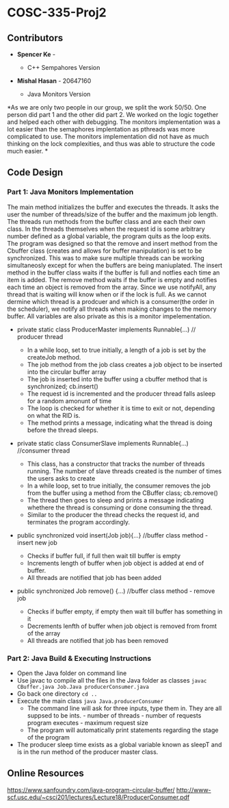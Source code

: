 # COSC-335-Proj2

## Contributors

* **Spencer Ke** - 

   - C++ Sempahores Version 
  
 
* **Mishal Hasan** - 20647160

    - Java Monitors Version 
    
*As we are only two people in our group, we split the work 50/50. One person did part 1 and the other did part 2. We worked on the logic together and helped each other with debugging. The monitors implementation was a lot easier than the semaphores implentation as pthreads was more complicated to use. The monitors implementation did not have as much thinking on the lock complexities, and thus was able to structure the code much easier. *

## Code Design 

### Part 1: Java Monitors Implementation 

The main method initializes the buffer and executes the threads. It asks the user the number of threads/size of the buffer and the maximum job length. The threads run methods from the buffer class and are each their own class. In the threads themselves when the request id is some arbitrary number defined as a global variable, the program quits as the loop exits. The program was designed so that the remove and insert method from the Cbuffer class (creates and allows for buffer manipulation) is set to be synchronized. This was to make sure multiple threads can be working simultaneosly except for when the buffers are being maniuplated. The insert method in the buffer class waits if the buffer is full and notfies each time an item is added. The remove method waits if the buffer is empty and notifies each time an object is removed from the array. Since we use notifyAll, any thread that is waiting will know when or if the lock is full. As we cannot dermine which thread is a prodcuer and which is a consumer(the order in the scheduler), we notify all threads when making changes to the memory buffer. All variables are also private as this is a monitor impelementation.  

  * private static class ProducerMaster implements Runnable{...) // producer thread 
     - In a while loop, set to true initially, a length of a job is set by the createJob method.  
     - The job method from the job class creates a job object to be inserted into the circular buffer array  
     - The job is inserted into the buffer using a cbuffer method that is synchronized; cb.insert()
     - The request id is incremented and the producer thread falls asleep for a random amonunt of time 
     - The loop is checked for whether it is time to exit or not, depending on what the RID is. 
     - The method prints a message, indicating what the thread is doing before the thread sleeps. 

  * private static class ConsumerSlave implements Runnable{...) //consumer thread 
    -  This class, has a constructor that tracks the number of threads running. The number of slave threads created is the number of times the users asks to create
    -  In a while loop, set to true initially, the consumer removes the job from the buffer using a method from the CBuffer class; cb.remove() 
    -  The thread then goes to sleep and prints a message indicating whethere the thread is consuming or done consuming the thread. 
    -  Similar to the producer the thread checks the request id, and terminates the program accordingly. 
    
  * public synchronized void insert(Job job){...} //buffer class method - insert new job 
    - Checks if buffer full, if full then wait till buffer is empty  
    - Increments length of buffer when job object is added at end of buffer. 
    - All threads are notified that job has been added 
    
   * public synchronized Job remove() {...) //buffer class method - remove job 
      - Checks if buffer empty, if empty then wait till buffer has something in it 
      - Decrements lenfth of buffer when job object is removed from fromt of the array 
      - All threads are notified that job has been removed 
    
  
  ### Part 2: Java Build & Executing Instructions 
  
  * Open the Java folder on command line 
  * Use javac to compile all the files in the Java folder as classes 
      ``` javac CBuffer.java Job.Java producerConsumer.java ```
  * Go back one directory 
       ```cd .. ```
  * Execute the main class 
      ``` java Java.producerConsumer ```
      - The command line will ask for three inputs, type them in. They are all suppsed to be ints. 
            - number of threads 
            - number of requests program executes
            - maximum request size
      - The program will automatically print statements regarding the stage of the program 
   * The producer sleep time exists as a global variable known as sleepT and is in the run method of the producer master class. 
 

## Online Resources 

https://www.sanfoundry.com/java-program-circular-buffer/
http://www-scf.usc.edu/~csci201/lectures/Lecture18/ProducerConsumer.pdf

